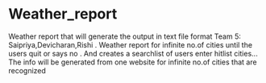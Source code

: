 # Weather_report
Weather report that will generate the output in text file format
Team 5: Saipriya,Devicharan,Rishi .
Weather report for infinite no.of cities until the users quit or says no .
And creates a searchlist  of users enter hitlist cities...
The info will be generated from one website for infinite no.of cities that are recognized
